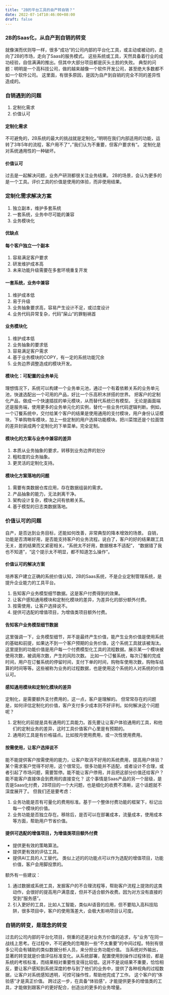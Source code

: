 ```yaml
---
title: "2B的平台工具的自产转自销？"
date: 2022-07-14T10:46:00+08:00
draft: false
---
```


<!--more-->
### 2B的Saas化，从自产到自销的转变
就像演而优则导一样，很多“成功”的公司内部的平台化工具，或主动或被动的，走向了2B的市场，走向了Saas的服务模式。
这些系统或工具，天然具备着行业的成功经验，自信满满的推出。但其中大部分项目都是灰头土脸的失败。
典型的问题：明明是一个高科技公司，做的越来越像一个软件开发公司，甚至绝大多数都不如一个软件公司。
这里面，有很多原因，是因为自产到自销的完全不同的差异性造成的。

### 自销遇到的问题
1. 定制化需求
2. 价值认可

#### 定制化需求
不可避免的，2B系统的最大的挑战就是定制化。”明明在我们内部适用的功能，运转了3年5年的流程，客户用不了“，”我们认为不重要，但客户要求有“。
定制化是对系统通用性的一种破坏。

#### 价值认可
过去是一起解决问题，业务产研测都很关注业务结果。
2B的场景，会认为更多的是一个工具。评价工具的价值是使用的体验，而非使用结果。

### 定制化需求解决方案
1. 独立副本，维护多套系统
2. 一套系统，业务中尽可能的兼容
3. 业务模块化

#### 优缺点
#### 每个客户独立一个副本
1. 容易满足客户要求
2. 研发维护成本高
3. 未来功能升级需要在多套环境重复开发
#### 一套系统，业务中兼容
1. 维护成本低
2. 易于升级
3. 业务抽象要求高，容易产生设计不足，或过度设计
4. 业务代码异常复杂，代码”屎山“的罪魁祸首
#### 业务模块化
1. 维护成本低
2. 业务抽象的要求低
3. 容易满足客户需求
4. 基于业务模块的COPY，有一定的系统功能冗余
5. 业务边界调整造成的模块开发。

#### 模块化：可配置的业务单元
理想情况下，系统可以构建一个业务单元池，通过一个有着依赖关系的业务单元池，快速选配出一个可用的产品，好比一个乐高积木拼搭的世界。
把客户的定制化产品，做成一个快速插拔的单元模块，从而替代系统已有模型。
无论是画面端还是服务端，使用更多的业务单元化的实例，替代一些业务代码逻辑判断。例如，一个订餐系统中，交付给某个客户的结果是使用通用的支付模块，用户身份认证模块，下单购物车模块，加上一些定制的用户选择功能模块。把川菜馆还是个拉面馆的差异封装成两个定制化的下单菜单。完全定制。

#### 模块化的方案与业务中兼容的差异
1. 本质从业务抽象的要求，转移到业务边界的划分
2. 粗粒度的业务抽象。
3. 更灵活的定制化支持。

#### 模块化方案落地的问题
1. 需要有类数据仓库应用，存在数据组装的需求。
2. 产品抽象的能力，无法剥离干净。
3. 架构设计复杂，模块之间有依赖关系。
4. 基于模型的日志类数据落地。

### 价值认可的问题
自产，是否达到业务目标，还能如何改善，非常典型的降本增效的场景。
自销，功能是否清晰好用，是否能支持客户的业务流程。说白了，客户的好的结果跟工具无关，差的结果而又紧密相关。“系统太不好用，数据根本不适配”， “数据错了我也不知道”，“这个提示太不明显，都不知道怎么操作”。

#### 价值认可的解决方案
培养客户建立正确的系统价值认知，2B的Saas系统，不是企业定制管理系统，是提升企业能力的工具平台。
1. 告知客户业务模型细节数据。这是客户付费得到的效果。
2. 让客户感知通用模块和定制化模块的差异，为差异化的部分额外付费。
3. 按需使用，让客户选择说不。
4. 提供可选配的增值项目，为增值类项目额外付费。

#### 告知客户业务模型细节数据
这里强调一下，业务模型细节，并不是最终产生价值，能产生业务价值是使用系统的基础和前提，如果达不到一个客户预期的业务价值，这个系统工具就该被淘汰。
这里提到的功能价值是用户每一个付费模型化工具的流程数据。展示某一个模块被使用次数，被调用次数，产生的风险次数。
比如一个订餐系统，每次订餐的完成时间，用户在订餐系统的停留时间，支付下单的时间，购物车使用次数，购物车结算的时间等等。这些被称为业务的过程数据，也是使用这个系统的人对系统的价值认可。

#### 感知通用模块和定制化模块的差异
定制化，是需要额外支付费用的，这一点，客户是理解的。
但常常存在的问题是，如何评估定制化的价值，客户支付多少成本则不好评判。如何解决这个问题呢？
1. 定制化的前提是具有通用的工具能力。首先要让让客户体验通用的工具，和他们的定制业务的差异，这时工具价值客户心里是有预期的。
2. 通用的工具是有价格锚点。比如按月使用费用，或一次性使用费用。

#### 按需使用，让客户选择说不
能不能提供客户按需使用的能力，让客户取消不好用的系统费用，提高用户体验？
某个需求客户觉得不好用，这个很常见。很多功能并不适配，或者设计不合理，或者引起了市场问题，需要暂停。能不能让客户停用，并且把这部分价值还给客户？能不能客户直接体会到费用的直接变化？
这个事情是Saas产品的另一个层级，是否是Saas化付费，2B项目的一个大问题，也是细化的收费不清晰，这个话题就不深度展开了。
但我们还是要考虑：
1. 业务功能是否有可量化的费用标准。基于一个整体付费功能的框架下，标记出每一个模块的价值。
2. 业务功能是否独立存在。移除后，是否可以在部署成本，流量成本，使用成本等方面，帮助用户节省价值。

#### 提供可选配的增值项目，为增值类项目额外付费
- 提供更有效的策略算法。
- 提供更有效的评估工具。
- 提供AI工具的人工替代。
类似上述的的功能点可以作为选配的增值项目，功能价值，客户会用脚投票的。

额外有一些建议：
1. 通过数据或系统工具，发掘客户的不合理流程等，帮助客户流程上提效的这类动作，会很好的提高用户满意度，但并不适合额外收费。因为对方没有直接的受到“服务感”。
2. 引入更好的工具，比如人工智能，类似AI语音的应用，但不要陷入高科技陷阱，很多项目中，客户的使用落差大，会极大影响项目认可度。

### 自销的转变，是理念的转变
过去的公司内部的平台化项目，侧重的还是对业务方价值的追求，与“业务”在同一战线上思考。在过程中，不可避免的忽略到一些“不太重要”的中间过程。特别有很多公司会有辅助的类似数据分析人员，来分担业务功能价值。
当系统对外输出，显著的转变就是价值评估标准变化。从系统部署，配置使用到操作过程体验，都是系统的考核标准，而结果相对重要性变得比较低。这并不是说结果不重要，恰恰相反，要让客户感知到系统深度的参与到了他们的业务中，提供了各种视角的过程数据，让客户对系统感知透明，可控可操作性，帮助他完成了工作。
这个客户的“体验感”才是真正价值。
跨过这一步，在具备“体验感”，才能提供更多的增值类的工具，才能做到跟客户的更好配合，创造出的更多的业务增量。

<!-- 
### 其他 与本文不相干，避免本次提到
面向资源编程的服务端思想
业务增量提升系统附加值
测试质量的提升，这是单独话题，与任何业务和架构都不相干 
-->